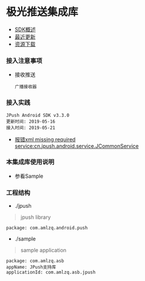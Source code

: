 # 极光推送集成库
- [SDK概述](https://docs.jiguang.cn/jpush/client/Android/android_sdk/)
- [最近更新](https://docs.jiguang.cn/jpush/updates/)
- [资源下载](https://docs.jiguang.cn/jpush/resources/)

### 接入注意事项
- 接收推送
    ```
    广播接收器
    ```

### 接入实践
```
JPush Android SDK v3.3.0
更新时间: 2019-05-16
接入时间: 2019-05-21
```

- [报错xml missing required service:cn.jpush.android.service.JCommonService](https://blog.csdn.net/xueshao110/article/details/94355062)

### 本集成库使用说明
- 参看Sample

### 工程结构
* ./jpush
> jpush library
```
package: com.amlzq.android.push
```
* ./sample
> sample application
```
package: com.amlzq.asb
appName: JPush支持库
applicationId: com.amlzq.asb.jpush
```